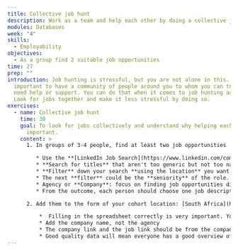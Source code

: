 ```yaml
---
title: Collective job hunt
description: Work as a team and help each other by doing a collective job hunt
modules: Databases
week: "4"
skills:
  - Employability
objectives:
  - As a group find 2 suitable job opportunities
time: 27
prep: ""
introduction: Job hunting is stressful, but you are not alone in this. It’s
  important to have a community of people around you to whom you can turn if you
  need help or support. You can do that when it comes to job hunting as well.
  Look for jobs together and make it less stressful by doing so.
exercises:
  - name: Collective job hunt
    time: 30
    goal: To look for jobs collectively and understand why helping each other is
      important.
    content: >
      1. In groups of 3-4 people, find at least two job opportunities

         * Use the **[LinkedIn Job Search](https://www.linkedin.com/company/job-search/)**
         * **Search for titles** that aren't too generic but not too narrow. For example, software engineering or software developer
         * **Filter** down your search **using the location** you want the job to be in, which is probably where your cohort is.
         * The next **filter** could be the **seniority** of the role. Entry-level is most likely what you are looking for, but a mid-level might also be suitable in some cases. Explore.
         * Agency or **Company**: focus on finding job opportunities directly from a company instead of an agency. Especially if you have a third or second relationship with the hiring person or anyone in that company. 
         * From the outcome, each person should choose one job description, read it and decide, in the group, if and why they should add (or not) this job opportunity.

      2. Add them to the form of your cohort location: [South Africa](https://forms.gle/VS2FzKCYP6KAN91i6), [Glasgow](https://forms.gle/AVYwG7E7grZ9zJJX8), [North West](https://forms.gle/4bCoXycLswrXzQ517), [London](https://forms.gle/cqkjtCcKEtVFz9Q18), [West Midlands](https://forms.gle/nS6NeYAj5254e97Z9)

          *  Filling in the spreadsheet correctly is very important. You can do it via the form linked above or directly in the spreadsheet
          * Add the company name, not the agency
          * The company link and the job link should be from the company website, not from LinkedIn
          * Good quality data will mean everyone has a good overview of what is going on
---
```

